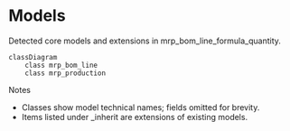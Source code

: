 # Models

Detected core models and extensions in mrp_bom_line_formula_quantity.

```mermaid
classDiagram
    class mrp_bom_line
    class mrp_production
```

Notes
- Classes show model technical names; fields omitted for brevity.
- Items listed under _inherit are extensions of existing models.
